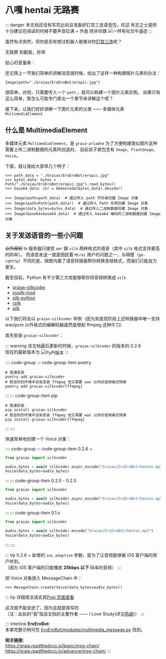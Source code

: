 # 八嘎 hentai 无路赛

[>_<]: 因为不知道怎么样才能把script写在md里面，没办法只能用';'来硬生生把代码连起来了

<audio id="thtlb" src="/voices/太好听了8.mp3"></audio>

::: danger
本文档还没有写完<Curtain type="danger">比如没准备好钉宫三连语音包，欢迎<RubyCurtain up="hentai xiong di" type="danger">
有志之士</RubyCurtain>提供</Curtain>十分建议在阅读的时候不要声音拉满 + 外放 <Curtain type="danger">除非你跟<MoreInfo words="唐可可">
<img
  src="/images/guide/唐可可.webp"
  onmouseover="
    document.getElementById('thtlb').currentTime = 0;
    document.getElementById('thtlb').play();
  "
  onmouseout="
    document.getElementById('thtlb').pause();
  "
/></MoreInfo>一样有社交牛逼症</Curtain>
:::

虽然有点突然，但你是否有想过机器人能够对你[钉宫三连](https://zh.moegirl.org.cn/%E9%92%89%E5%AE%AB%E7%90%86%E6%83%A0)呢？

<ChatWindow title="Graia Framework Community">
  <ChatMsg name="GraiaX" onright>无路赛</ChatMsg>
  <ChatVoice name="EroEroBot" avatar="/avatar/ero.webp" audio="/voices/夏娜_无路赛_钉宫理惠.mp3">别戳我，好痒</ChatVoice>
</ChatWindow>

<VolumeBar>贴心的音量条：</VolumeBar>

还记得上一节我们简单的讲解消息链时候，给出了这样一种构建图片元素的办法：

```python:no-line-numbers
Image(path="./Graiax/EroEroBot/eropic.jpg")
```

很简单，对吧，只需要传入一个 `path` ，就可以构建一个图片元素实例。
如果只有这么简单，那怎么可能专门拿出一个章节来讲解这个呢？

接下来，让我们好好讲解一下图片元素的父类 —— 多媒体元素 `MultimediaElement`

## 什么是 MultimediaElement

多媒体元素 `MultimediaElement`，是 `graia-ariadne` 为了方便构建类似图片这种需要上传二进制数据的元素所创造的，
目前其子类包含有 `Image`、`FlashImage`、`Voice`。

下面，就让<RubyCurtain up="举例狂魔">我</RubyCurtain>给大家举几个例子：

```python:no-line-numbers
>>> path_data = "./Graiax/EroEroBot/eropic.jpg"
>>> bytes_data: bytes = Path("./Graiax/EroEroBot/eropic.jpg").read_bytes()
>>> base64_data: str = b64encode(bytes_data).decode()

>>> Image(path=path_data)  # 通过传入 path 字符串创建 Image 对象
>>> Image(path=Path(path_data))  # 通过传入 Path 实例创建 Image 对象
>>> Image(data_bytes=bytes_data)  # 通过传入二进制数据创建 Image 对象
>>> Image(base64=base64_data)  # 通过传入 base64 编码的二进制数据创建 Image 对象
```

## 关于发送语音的一些小问题

~~众所周知~~ tx 服务器只接受 `amr` 跟 `silk` 两种格式的语音（其中 `silk` 格式支持更高的码率）。
而语音发送一直是困扰着 `Mirai` 用户的问题之一，与隔壁（`go-cqhttp`）不同的是，隔壁内置了语音转换器帮你转换音频格式，而我们只能自力更生。

截至目前，Python 有不少第三方库能够帮你将音频转换成 `silk`

- [graiax-silkcoder](https://pypi.org/project/graiax-silkcoder/)
- [pysilk-mod](https://pypi.org/project/pysilk-mod/)
- [silk-python](https://github.com/synodriver/pysilk)
- [rsilk](https://github.com/synodriver/rsilk)
- [pilk](https://github.com/foyoux/pilk)

以下我们将会以 `graiax-silkcoder` 举例（因为其是现阶段上述转换器中唯一支持 wav/pcm 以外格式的编解码器<Curtain>虽然是借助 ffmpeg 这种牛刀</Curtain>）

首先安装 `graiax-silkcoder`：

::: warning
该文档最后更新的时候，`graiax-silkcoder` 的版本的 0.2.6  
现在的最新版本为 <img src="https://img.shields.io/pypi/v/graiax-silkcoder?color=2970b6&amp;style=flat-square" alt="PyPI版本" style="vertical-align: middle">
:::

:::: code-group
::: code-group-item poetry

```bash:no-line-numbers
# 普通安装
poetry add graiax-silkcoder
# 假设你的环境中没有安装 ffmpeg 但又需要 wav 以外的音频格式转换
poetry add graiax-silkcoder[ffmpeg]
```

:::
::: code-group-item pip

```bash:no-line-numbers
# 普通安装
pip install graiax-silkcoder
# 假设你的环境中没有安装 ffmpeg 但又需要 wav 以外的音频格式转换
pip install graiax-silkcoder[ffmpeg]
```

:::
::::

快速简单地创建一个 Voice 对象：

:::: code-group
::: code-group-item 0.2.6 +

```python
from graiax import silkcoder

audio_bytes = await silkcoder.async_encode("Graiax/EroEroBot/hentai.mp3", ios_adaptive=True)
Voice(data_bytes=audio_bytes)
```

:::
::: code-group-item 0.2.0 - 0.2.5

```python
from graiax import silkcoder

audio_bytes = await silkcoder.async_encode("Graiax/EroEroBot/hentai.mp3")
Voice(data_bytes=audio_bytes)
```

:::
::: code-group-item 0.1.x

```python
from graiax import silkcoder

audio_bytes = await silkcoder.encode("Graiax/EroEroBot/hentai.mp3")
Voice(data_bytes=audio_bytes)
```

:::
::::

::: tip
0.2.6 + 新增的 `ios_adaptive` 参数，是为了让音频能够被 iOS 客户端的用户听到。  
（因为 iOS 客户端的只能播放 **25kbps 以下** 码率的音频）
:::

把 Voice 对象放入 MessageChain 中：

```python:no-line-numbers
>>> MesageChain.create(Voice(data_bytes=audio_bytes))
```

::: tip
详细用法请去其[Pypi 页面查看](https://pypi.org/project/graiax-silkcoder/)

这次就不能说逊了，因为<RubyCurtain up="我写的 $h!t Mountain" type="tip">这就是我写的</RubyCurtain>  
（注：此处的“我”指该文档的主要作者 —— I Love Study(详见[鸣谢](../appendix/credit.md))）
:::

::: interlink
**EroEroBot:**  
本章完整示例可在 [EroEroBot/modules/multimedia_message.py](https://github.com/GraiaCommunity/EroEroBot/blob/master/modules/multimedia_message.py) 找到。

**相关链接:**  
<https://graia.readthedocs.io/basic/msg-chain/>  
<https://graia.readthedocs.io/advance/msg-chain/>
:::
